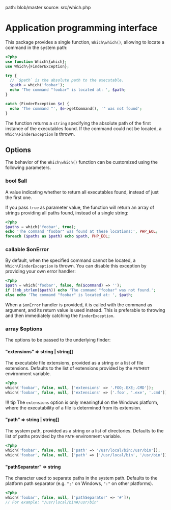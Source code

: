 path: blob/master
source: src/which.php

# Application programming interface
This package provides a single function, `Which\which()`, allowing to locate a command in the system path:

```php
<?php
use function Which\{which};
use Which\{FinderException};

try {
  // `$path` is the absolute path to the executable.
  $path = which('foobar');
  echo 'The command "foobar" is located at: ', $path;
}

catch (FinderException $e) {
  echo 'The command "', $e->getCommand(), '" was not found';
}
```

The function returns a `string` specifying the absolute path of the first instance of the executables found.
If the command could not be located, a `Which\FinderException` is thrown.

## Options
The behavior of the `Which\which()` function can be customized using the following parameters.

### bool **$all**
A value indicating whether to return all executables found, instead of just the first one.

If you pass `true` as parameter value, the function will return an array of strings providing all paths found, instead of a single string:

```php
<?php
$paths = which('foobar', true);
echo 'The command "foobar" was found at these locations:', PHP_EOL;
foreach ($paths as $path) echo $path, PHP_EOL;
```

### callable **$onError**
By default, when the specified command cannot be located, a `Which\FinderException` is thrown. You can disable this exception by providing your own error handler:

```php
<?php
$path = which('foobar', false, fn($command) => '');
if (!mb_strlen($path)) echo 'The command "foobar" was not found.';
else echo 'The command "foobar" is located at: ', $path;
```

When a `$onError` handler is provided, it is called with the command as argument, and its return value is used instead. This is preferable to throwing and then immediately catching the `FinderException`.

### array **$options**
The options to be passed to the underlying finder:

#### "extensions" => string | string[]
The executable file extensions, provided as a string or a list of file extensions. Defaults to the list of extensions provided by the `PATHEXT` environment variable.

```php
<?php
which('foobar', false, null, ['extensions' => '.FOO;.EXE;.CMD']);
which('foobar', false, null, ['extensions' => ['.foo', '.exe', '.cmd']]);
```

!!! tip
    The `extensions` option is only meaningful on the Windows platform, where the executability of a file is determined from its extension.

#### "path" => string | string[]
The system path, provided as a string or a list of directories. Defaults to the list of paths provided by the `PATH` environment variable.

```php
<?php
which('foobar', false, null, ['path' => '/usr/local/bin:/usr/bin']);
which('foobar', false, null, ['path' => ['/usr/local/bin', '/usr/bin']]);
```

#### "pathSeparator" => string
The character used to separate paths in the system path. Defaults to the platform path separator (e.g. `";"` on Windows, `":"` on other platforms).

```php
<?php
which('foobar', false, null, ['pathSeparator' => '#']);
// For example: "/usr/local/bin#/usr/bin"
```
